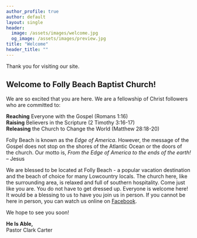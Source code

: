 ```yaml
---
author_profile: true
author: default
layout: single
header:
  image: /assets/images/welcome.jpg
  og_image: /assets/images/preview.jpg
title: "Welcome"
header_title: ""
---
```


Thank you for visiting our site.

## Welcome to Folly Beach Baptist Church!

We are so excited that you are here. We are a fellowship of Christ followers who are committed to:

**Reaching** Everyone with the Gospel (Romans 1:16)  
**Raising** Believers in the Scripture (2 Timothy 3:16-17)  
**Releasing** the Church to Change the World (Matthew 28:18-20)

Folly Beach is known as the _Edge of America_. However, the message of the Gospel does not stop on
the shores of the Atlantic Ocean or the doors of the church. Our motto is, _From the Edge of America
to the ends of the earth!_ – Jesus

We are blessed to be located at Folly Beach - a popular vacation destination and the beach of choice
for many Lowcountry locals. The church here, like the surrounding area, is relaxed and full of
southern hospitality. Come just like you are. You do not have to get dressed up. Everyone is welcome
here! It would be a blessing to us to have you join us in person. If you cannot be here in person,
you can watch us online on [Facebook](https://www.facebook.com/FollyBeachBaptistChurch/).

We hope to see you soon!

**He Is Able,**  
Pastor Clark Carter
